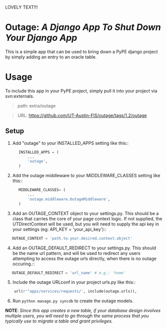 
LOVELY TEXT!!!


Outage: _A Django App To Shut Down Your Django App_
=====

This is a simple app that can be used to bring down a PyPE django project by
simply adding an entry to an oracle table.

Usage
=====

To include this app in your PyPE project, simply pull it into your project via svn:externals.

> path: extra/outage

> URL: https://github.com/UT-Austin-FIS/outage/tags/1.2/outage

Setup
------

1. Add "outage" to your INSTALLED_APPS setting like this::

```python
      INSTALLED_APPS = (
          ...
          'outage',
      )
```

2. Add the outage middleware to your MIDDLEWARE_CLASSES setting like this::

```python
      MIDDLEWARE_CLASSES= (
          ...
          'outage.middleware.OutageMiddleware',
      )
```

3. Add an OUTAGE_CONTEXT object to your settings.py. This should be a class that carries the core of your page context logic. If not supplied, the UTDirectContext will be used, but you will need to supply the api key in your settings (eg: API_KEY = 'your_api_key')::

```python
   OUTAGE_CONTEXT = 'path.to.your.desired.context.object'
```

4. Add an OUTAGE_DEFAULT_REDIRECT to your settings.py. This should be the name url pattern, and will be used to redirect any users attempting to access the outage urls directly, when there is no outage occuring.::

```python
   OUTAGE_DEFAULT_REDIRECT = 'url_name' # e.g.: 'home'
```

5. Include the outage URLconf in your project urls.py like this::

```python
    url(r'^apps/services/requests/', include(outage.urls)),
```

6. Run `python manage.py syncdb` to create the outage models.


**NOTE**: 
_Since this app creates a new table, if your database design involves multiple users, you will need to go through the same process that you typically use to migrate a table and grant privileges._
